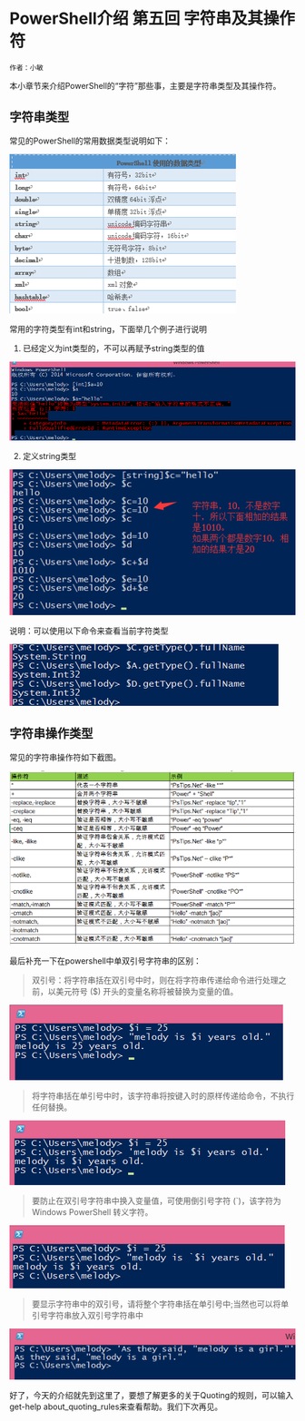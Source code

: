 # PowerShell介绍 第五回 字符串及其操作符
    作者：小敏

本小章节来介绍PowerShell的“字符”那些事，主要是字符串类型及其操作符。

## 字符串类型

常见的PowerShell的常用数据类型说明如下：

![](imgs/20150723_1.png)

常用的字符类型有int和string，下面举几个例子进行说明

1. 已经定义为int类型的，不可以再赋予string类型的值

![](imgs/20150723_2.png)

2. 定义string类型

![](imgs/20150723_3.png)

说明：可以使用以下命令来查看当前字符类型

![](imgs/20150723_4.png)

## 字符串操作类型

常见的字符串操作符如下截图。


![](imgs/20150723_5.png)


最后补充一下在powershell中单双引号字符串的区别：

>双引号：将字符串括在双引号中时，则在将字符串传递给命令进行处理之前，以美元符号 ($) 开头的变量名称将被替换为变量的值。
>
![](imgs/20150723_6.png)

>将字符串括在单引号中时，该字符串将按键入时的原样传递给命令，不执行任何替换。
>
![](imgs/20150723_7.png)

>要防止在双引号字符串中换入变量值，可使用倒引号字符 (`)，该字符为 Windows PowerShell 转义字符。
>
![](imgs/20150723_8.png)

>要显示字符串中的双引号，请将整个字符串括在单引号中;当然也可以将单引号字符串放入双引号字符串中
>
![](imgs/20150723_9.png)

好了，今天的介绍就先到这里了，要想了解更多的关于Quoting的规则，可以输入get-help about_quoting_rules来查看帮助。我们下次再见。
